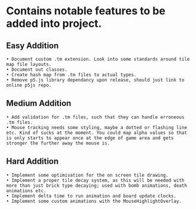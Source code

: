 # Contains notable features to be added into project.

## Easy Addition
	• Document custom .tm extension. Look into some standards around tile map file layouts.
	• Document out classes.
	• Create hash map from .tm files to actual types.
	• Remove p5.js library dependancy upon release, should just link to online p5js repo.

## Medium Addition
	• Add validation for .tm files, such that they can handle erroneous .tm files.
	• Mouse tracking needs some styling, maybe a dotted or flashing line etc. Kind of sucks at the moment. You could map alpha values so that is only starts to appear once at the edge of game area and gets stronger the further away the mouse is.

## Hard Addition
	• Implement some optimisation for the on screen tile drawing.
	• Implement a proper tile decay system, as this will be needed with more than just brick type decaying; used with bomb animations, death animations etc.
	• Implement delta time to run animation and board update clocks.
	• Implement some custom animations with the MouseHighlightOverlay.